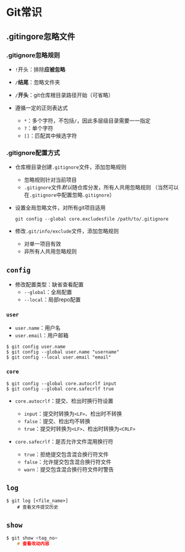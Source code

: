 #	Git常识

##	.gitingore忽略文件

###	.gitignore忽略规则

-	`!`开头：排除**应被忽略**

-	`/`**结尾**：忽略文件夹

-	`/`**开头**：git仓库根目录路径开始（可省略）

-	遵循一定的正则表达式
	-	`*`：多个字符，不包括`/`，因此多层级目录需要一一指定
	-	`?`：单个字符
	-	`[]`：匹配其中候选字符

###	.gitignore配置方式

-	仓库根目录创建`.gitignore`文件，添加忽略规则
	-	忽略规则针对当前项目
	-	`.gitignore`文件*默认*随仓库分发，所有人共用忽略规则
		（当然可以在`.gitignore`中配置忽略`.gitignore`）

-	设置全局忽略文件，对所有git项目适用
	```shell
	git config --global core.excludesfile /path/to/.gitignore
	```

-	修改`.git/info/exclude`文件，添加忽略规则
	-	对单一项目有效
	-	非所有人共用忽略规则

##	`config`

-	修改配置类型：缺省查看配置
	-	`--global`：全局配置
	-	`--local`：局部repo配置

###	`user`

-	`user.name`：用户名
-	`user.email`：用户邮箱

```shell
$ git config user.name
$ git config --global user.name "username"
$ git config --local user.email "email"
```

###	`core`

```shell
$ git config --global core.autocrlf input
$ git config --global core.safecrlf true
```

-	`core.autocrlf`：提交、检出时换行符设置
	-	`input`：提交时转换为`<LF>`、检出时不转换
	-	`false`：提交、检出均不转换
	-	`true`：提交时转换为`<LF>`、检出时转换为`<CRLF>`

-	`core.safecrlf`：是否允许文件混用换行符
	-	`true`：拒绝提交包含混合换行符文件
	-	`false`：允许提交包含混合换行符文件
	-	`warn`：提交包含混合换行符文件时警告

##	`log`

```shell
$ git log [<file_name>]
	# 查看文件提交历史
```

##	`show`

```c
$ git show <tag_no>
	# 查看改动内容
```

